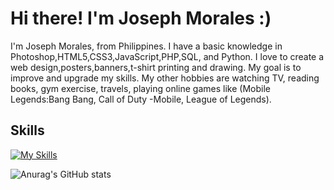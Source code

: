 # Hi there! I'm Joseph Morales :)

I'm Joseph Morales, from Philippines. I have a basic knowledge in Photoshop,HTML5,CSS3,JavaScript,PHP,SQL, and Python. 
I love to create a web design,posters,banners,t-shirt printing and drawing. My goal is to improve and upgrade my skills.
My other hobbies are watching TV, reading books, gym exercise, travels, playing online games like (Mobile Legends:Bang Bang, Call of Duty -Mobile, League of Legends).

## Skills
[![My Skills](https://skillicons.dev/icons?i=js,html,css,php,py,ps,vscode,mysql&perline=4)](https://skillicons.dev)

![Anurag's GitHub stats](https://github-readme-stats.vercel.app/api?username=JosephMorales28&theme=cobalt&show_icons=true)
